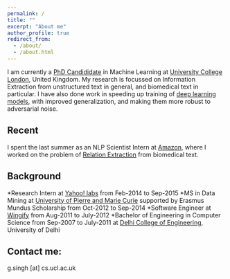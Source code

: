 ```yaml
---
permalink: /
title: ""
excerpt: "About me"
author_profile: true
redirect_from: 
  - /about/
  - /about.html
---
```


I am currently a <a href="http://www.cs.ucl.ac.uk/people/G.Singh.html/">PhD Candididate</a> in Machine Learning at <a href="https://www.ucl.ac.uk/">University College London</a>, United Kingdom. My research is focussed on Information Extraction from unstructured text in general, and biomedical text in particular. I have also done work in speeding up training of <a href ="https://arxiv.org/abs/1807.11414">deep learning models</a>, with improved generalization, and making them more robust to adversarial noise. 

Recent
------
I spent the last summer as an NLP Scientist Intern at <a href ="https://www.amazon.com"> Amazon</a>, where I worked on the problem of <a href="https://en.wikipedia.org/wiki/Relationship_extraction">Relation Extraction</a> from biomedical text.

Background
------
*Research Intern at <a href ="https://research.yahoo.com/">Yahoo! labs</a> from Feb-2014 to Sep-2015 
*MS in Data Mining at <a href = "http://www.upmc.fr/en/">University of Pierre and Marie Curie</a> supported by Erasmus Mundus Scholarship from Oct-2012 to Sep-2014
*Software Engineer at <a href="http://wingify.com/">Wingify</a> from Aug-2011 to July-2012
*Bachelor of Engineering in Computer Science from Sep-2007 to July-2011 at <a href="http://dtu.ac.in/">Delhi College of Engineering</a>, University of Delhi



Contact me:
------
g.singh [at] cs.ucl.ac.uk
